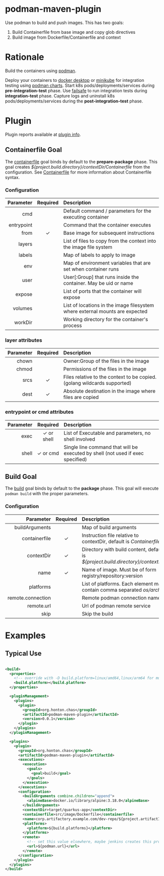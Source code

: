 # podman-maven-plugin

Use podman to build and push images. This has two goals:

1. Build Containerfile from base image and copy glob directives
2. Build image from Dockerfile/Containerfile and context

# Rationale

Build the containers using [podman](https://docs.podman.io/en/latest/markdown/podman-build.1.html).

Deploy your containers to [docker desktop](https://docs.docker.com/desktop/kubernetes/) or
[minikube](https://minikube.sigs.k8s.io/docs/) for integration testing using
[podman charts](https://github.com/chonton/podmanrepo-maven-plugin).
Start k8s pods/deployments/services during **pre-integration-test** phase. Use
[failsafe](https://maven.apache.org/surefire/maven-failsafe-plugin/) to run integration tests during
**integration-test** phase. Capture logs and uninstall k8s pods/deployments/services during the
**post-integration-test** phase.

# Plugin

Plugin reports available at
[plugin info](https://chonton.github.io/podman-maven-plugin/plugin-info.html).

## Containerfile Goal

The [containerfile](https://chonton.github.io/podman-maven-plugin/containerfile-mojo.html) goal
binds by default to the **prepare-package** phase.
This goal creates *${project.build.directory}/contextDir/Containerfile* from the configuration.
See [Containerfile](https://github.com/containers/common/blob/main/docs/Containerfile.5.md) for more
information about Containerfile syntax.

### Configuration

|  Parameter | Required | Description                                                                  |
|-----------:|:--------:|:-----------------------------------------------------------------------------|
|        cmd |          | Default command / parameters for the executing container                     |
| entrypoint |          | Command that the container executes                                          |
|       from |    ✓     | Base image for subsequent instructions                                       |
|     layers |          | List of files to copy from the context into the image file system            |
|     labels |          | Map of labels to apply to image                                              |
|        env |          | Map of environment variables that are set when container runs                |
|       user |          | User\[:Group] that runs inside the container. May be uid or name             |
|     expose |          | List of ports that the container will expose                                 |
|    volumes |          | List of locations in the image filesystem where external mounts are expected |
|    workDir |          | Working directory for the container's process                                |

### layer attributes

| Parameter | Required | Description                                                               |
|----------:|:--------:|:--------------------------------------------------------------------------|
|     chown |          | Owner:Group of the files in the image                                     |
|     chmod |          | Permissions of the files in the image                                     |
|      srcs |    ✓     | Files relative to the context to be copied.  (golang wildcards supported) |
|      dest |    ✓     | Absolute destination in the image where files are copied                  |

### entrypoint or cmd attributes

| Parameter |  Required  | Description                                                                     |
|----------:|:----------:|:--------------------------------------------------------------------------------|
|      exec | ✓ or shell | List of Executable and parameters, no shell involved                            |
|     shell |  ✓ or cmd  | Single line command that will be executed by shell (not used if exec specified) |

## Build Goal

The [build](https://chonton.github.io/podman-maven-plugin/build-mojo.html) goal binds by default to
the **package** phase. This goal will execute `podman build` with the proper parameters.

### Configuration

|         Parameter | Required | Description                                                                      |
|------------------:|:--------:|:---------------------------------------------------------------------------------|
|    buildArguments |          | Map of build arguments                                                           |
|     containerfile |    ✓     | Instruction file relative to contextDir, default is *Containerfile*)             |
|        contextDir |    ✓     | Directory with build content, default is *${project.build.directory}/contextDir* |
|              name |    ✓     | Name of image.  Must be of form registry/repository:version                      |
|         platforms |          | List of platforms.  Each element may contain comma separated *os/arch*           |
| remote.connection |          | Remote podman connection name                                                    |
|        remote.url |          | Url of podman remote service                                                     |
|              skip |          | Skip the build                                                                   |

# Examples

## Typical Use

```xml

<build>
  <properties>
    <!-- override with -D build.platform=linux/amd64,linux/arm64 for multi-architecture build -->
    <build.platform></build.platform>
  </properties>

  <pluginManagement>
    <plugins>
      <plugin>
        <groupId>org.honton.chas</groupId>
        <artifactId>podman-maven-plugin</artifactId>
        <version>0.0.1</version>
      </plugin>
    </plugins>
  </pluginManagement>

  <plugins>
    <plugin>
      <groupId>org.honton.chas</groupId>
      <artifactId>podman-maven-plugin</artifactId>
      <executions>
        <execution>
          <goals>
            <goal>build</goal>
          </goals>
        </execution>
      </executions>
      <configuration>
        <buildArguments combine.children="append">
          <alpineBase>docker.io/library/alpine:3.18.0</alpineBase>
        </buildArguments>
        <contextDir>target/quarkus-app</contextDir>
        <containerfile>src/image/Dockerfile</containerfile>
        <name>corp.artifactory.example.com/dev-repo/${project.artifactId}:${project.version}</name>
        <platforms>
          <platform>${build.platforms}</platform>
        </platforms>
        <remote>
          <!-- set this value elsewhere, maybe jenkins creates this process -->
          <url>${podman.url}</url>
        </remote>
      </configuration>
    </plugin>
  </plugins>
</build>
```
